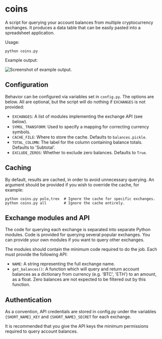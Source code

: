# coins

A script for querying your account balances from multiple cryptocurrency
exchanges. It produces a data table that can be easily pasted into a spreadsheet
application.

Usage:

```
python coins.py
```

Example output:

![Screenshot of example output.](https://github.com/Kenadia/coins/blob/master/example_output.png?raw=true)

## Configuration

Behavior can be configured via variables set in `config.py`. The options are
below. All are optional, but the script will do nothing if `EXCHANGES` is not
provided:
- `EXCHANGES`: A list of modules implementing the exchange API (see below).
- `SYMOL_TRANSFORM`: Used to specify a mapping for correcting currency symbols.
- `CACHE_FILE`: Where to store the cache. Defaults to `balances.pickle`.
- `TOTAL_COLUMN`: The label for the column containing balance totals.
       Defaults to 'Subtotal'.
- `EXCLUDE_ZEROS`: Whether to exclude zero balances. Defaults to `True`.

## Caching

By default, results are cached, in order to avoid unnecessary querying. An
argument should be provided if you wish to override the cache, for example:

```
python coins.py polo,trex  # Ignore the cache for specific exchanges.
python coins.py all        # Ignore the cache entirely.
```

## Exchange modules and API

The code for querying each exchange is separated into separate Python modules.
Code is provided for querying several popular exchanges. You can provide your
own modules if you want to query other exchanges.

The modules should contain the minimum code required to do the job. Each must
provide the following API:
- `NAME`: A string representing the full exchange name.
- `get_balances()`: A function which will query and return account balances as a
    dictionary from currency (e.g. 'BTC', 'ETH') to an amount, as a float.
    Zero balances are not expected to be filtered out by this function.

## Authentication

As a convention, API credentials are stored in config.py under the variables
`{SHORT_NAME}_KEY` and `{SHORT_NAME}_SECRET` for each exchange.

It is recommended that you give the API keys the minimum permissions required to
query account balances.
